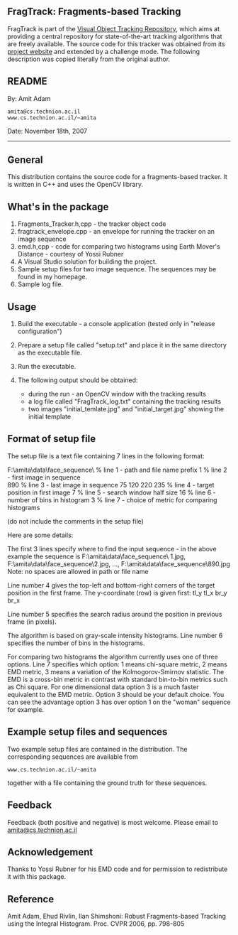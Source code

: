 FragTrack: Fragments-based Tracking
-------------------------------------------------------------------------------

FragTrack is part of the [Visual Object Tracking Repository](https://github.com/gnebehay/VOTR),
which aims at providing a central repository for state-of-the-art tracking algorithms that are freely available.
The source code for this tracker was obtained from its [project website](TODO)
and extended by a challenge mode.
The following description was copied literally from the original author.

README
-----------------------------------------

By: 	Amit Adam

	amita@cs.technion.ac.il
	www.cs.technion.ac.il/~amita

Date:	November 18th, 2007

-----------------------------------------


General
-------

This distribution contains the source code for a fragments-based tracker.
It is written in C++ and uses the OpenCV library.


What's in the package
---------------------

1. Fragments_Tracker.h,cpp - the tracker object code
2. fragtrack_envelope.cpp - an envelope for running the tracker on an image sequence
3. emd.h,cpp - code for comparing two histograms using Earth Mover's Distance - 
   courtesy of Yossi Rubner 
4. A Visual Studio solution for building the project.
5. Sample setup files for two image sequence. The sequences may be found in my
   homepage.
6. Sample log file.


Usage
-----

1. Build the executable - a console application (tested only in "release configuration")
2. Prepare a setup file called "setup.txt" and place it in the same directory
   as the executable file.
3. Run the executable.
4. The following output should be obtained:

	- during the run - an OpenCV window with the tracking results
	- a log file called "FragTrack_log.txt" containing the tracking results
	- two images "initial_temlate.jpg" and "initial_target.jpg" showing the initial template


Format of setup file
--------------------

The setup file is a text file containing 7 lines in the following format:



F:\\amita\\data\\face_sequence\\        	% line 1 - path and file name prefix
1						% line 2 - first image in sequence	
890						% line 3 - last image in sequence
75 120 220 235 					% line 4 - target position in first image
7						% line 5 - search window half size
16						% line 6 - number of bins in histogram
3						% line 7 - choice of metric for comparing histograms


(do not include the comments in the setup file)

Here are some details:


The first 3 lines specify where to find the input sequence - in the above example the sequence is
F:\amita\data\face_sequence\ 1.jpg, F:\amita\data\face_sequence\2.jpg, ..., F:\amita\data\face_sequence\890.jpg
Note: no spaces are allowed in path or file name

Line number 4 gives the top-left and bottom-right corners of the target position in the first frame.
The y-coordinate (row) is given first: tl_y tl_x br_y br_x

Line number 5 specifies the search radius around the position in previous frame (in pixels).

The algorithm is based on gray-scale intensity histograms. Line number 6 specifies the number of bins
in the histograms.

For comparing two histograms the algorithm currently uses one of three options. Line 7 specifies which option:
1 means chi-square metric, 2 means EMD metric, 3 means a variation of the Kolmogorov-Smirnov statistic. The EMD
is a cross-bin metric in contrast with standard bin-to-bin metrics such as Chi square. 
For one dimensional data option 3 is a much faster equivalent to the EMD metric. Option 3 should be
your default choice. You can see the advantage option 3 has over option 1 on the "woman" sequence for example.


Example setup files and sequences
---------------------------------

Two example setup files are contained in the distribution. The corresponding sequences are available from

	www.cs.technion.ac.il/~amita

together with a file containing the ground truth for these sequences.


Feedback
--------

Feedback (both positive and negative) is most welcome. Please email to amita@cs.technion.ac.il


Acknowledgement
---------------

Thanks to Yossi Rubner for his EMD code and for permission to redistribute it with this package.


Reference
---------

Amit Adam, Ehud Rivlin, Ilan Shimshoni: Robust Fragments-based Tracking using the Integral Histogram.
Proc. CVPR 2006, pp. 798-805

 
